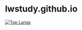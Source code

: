 # lwstudy.github.io

[![Top Langs](https://github-readme-stats.vercel.app/api/top-langs/?username=anuraghazra&layout=compact)](https://github.com/lwstudy/lwstudy.github.io/tree/master)
